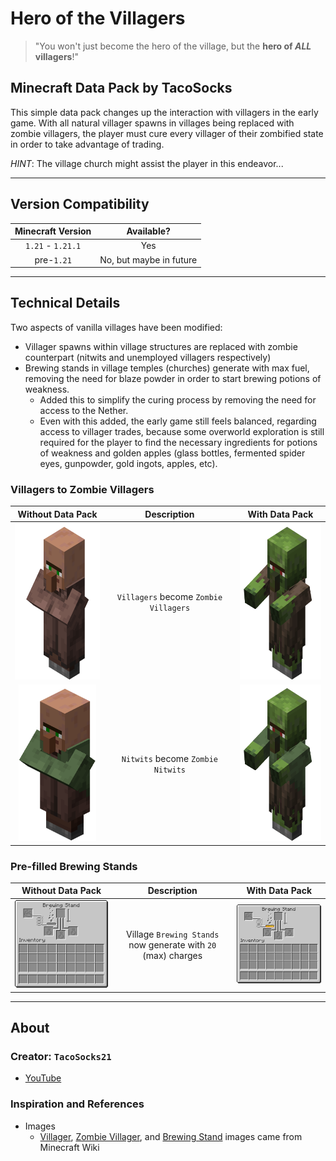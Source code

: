 # Hero of the Villagers

> "You won't just become the hero of the village, but the **hero of *ALL* villagers**!"

## Minecraft Data Pack by TacoSocks

This simple data pack changes up the interaction with villagers in the early game. With all natural villager spawns in villages being replaced with zombie villagers, the player must cure every villager of their zombified state in order to take advantage of trading.

*HINT*: The village church might assist the player in this endeavor...

---

## Version Compatibility

| Minecraft Version | Available? |
|:---:|:---:|
| `1.21` - `1.21.1` | Yes |
| pre-`1.21` | No, but maybe in future |

---

## Technical Details

Two aspects of vanilla villages have been modified:

- Villager spawns within village structures are replaced with zombie counterpart (nitwits and unemployed villagers respectively)
- Brewing stands in village temples (churches) generate with max fuel, removing the need for blaze powder in order to start brewing potions of weakness.
    - Added this to simplify the curing process by removing the need for access to the Nether.
    - Even with this added, the early game still feels balanced, regarding access to villager trades, because some overworld exploration is still required for the player to find the necessary ingredients for potions of weakness and golden apples (glass bottles, fermented spider eyes, gunpowder, gold ingots, apples, etc).

### Villagers to Zombie Villagers

| Without Data Pack | Description | With Data Pack |
|:---:|:---:|:---:|
| <img src="./images/villager_unemployed.png" alt="Villager" height="250"/> | `Villagers` become `Zombie Villagers` | <img src="./images/zombie_villager_unemployed.png" alt="Zombie Villager" height="250"/> |
| <img src="./images/villager_nitwit.png" alt="Nitwit" height="250"/> | `Nitwits` become `Zombie Nitwits` | <img src="./images/zombie_villager_nitwit.png" alt="Zombie Nitwit" height="250"/> |



### Pre-filled Brewing Stands

| Without Data Pack | Description | With Data Pack |
|:---:|:---:|:---:|
| ![Empty Brewing Stand](./images/brewing_stand_empty.png) | Village `Brewing Stands` now generate with `20` (max) charges | ![Full Brewing Stand](./images/brewing_stand_full.png) |

---

## About

### Creator: `TacoSocks21`

- [YouTube](https://www.youtube.com/@TacoSocks21)

### Inspiration and References

- Images
    - [Villager](https://minecraft.wiki/w/Villager), [Zombie Villager](https://minecraft.wiki/w/Zombie_Villager), and [Brewing Stand](https://minecraft.wiki/w/Brewing_Stand) images came from Minecraft Wiki
